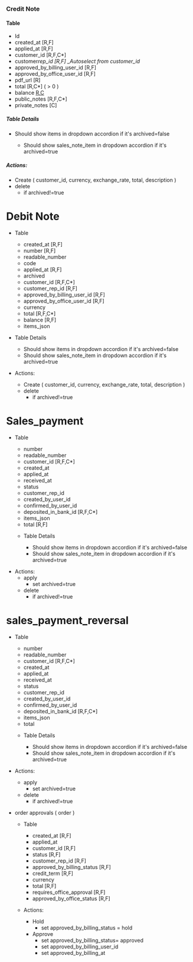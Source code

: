 ### Credit Note

#### Table

- Id
- created_at [R,F]
- applied_at [R,F]
- customer_id [R,F,C*]
- customer*rep_id [R,F] \_Autoselect from customer_id*
- approved_by_billing_user_id [R,F]
- approved_by_office_user_id [R,F]
- pdf_url [R]
- total [R,C*] ( > 0 )
- balance [R,C](>=0)
- public_notes [R,F,C*]
- private_notes [C]

##### Table Details

- Should show items in dropdown accordion if it's archived=false

  - Should show sales_note_item in dropdown accordion if it's archived=true

##### Actions:

- Create ( customer_id, currency, exchange_rate, total, description )
- delete
  - if archived!=true

# Debit Note

- Table

  - created_at [R,F]
  - number [R,F]
  - readable_number
  - code
  - applied_at [R,F]
  - archived
  - customer_id [R,F,C*]
  - customer_rep_id [R,F]
  - approved_by_billing_user_id [R,F]
  - approved_by_office_user_id [R,F]
  - currency
  - total [R,F,C*]
  - balance [R,F]
  - items_json



* Table Details

  - Should show items in dropdown accordion if it's archived=false
  - Should show sales_note_item in dropdown accordion if it's archived=true

* Actions:
  - Create ( customer_id, currency, exchange_rate, total, description )
  - delete
    - if archived!=true

# Sales_payment

- Table

  - number
  - readable_number
  - customer_id [R,F,C*]
  - created_at
  - applied_at
  - received_at
  - status
  - customer_rep_id
  - created_by_user_id
  - confirmed_by_user_id
  - deposited_in_bank_id [R,F,C*]
  - items_json
  - total [R,F]

  * Table Details

    - Should show items in dropdown accordion if it's archived=false
    - Should show sales_note_item in dropdown accordion if it's archived=true

* Actions:
  - apply
    - set archived=true
  - delete
    - if archived!=true

# sales_payment_reversal

- Table

  - number
  - readable_number
  - customer_id [R,F,C*]
  - created_at
  - applied_at
  - received_at
  - status
  - customer_rep_id
  - created_by_user_id
  - confirmed_by_user_id
  - deposited_in_bank_id [R,F,C*]
  - items_json
  - total

  * Table Details

    - Should show items in dropdown accordion if it's archived=false
    - Should show sales_note_item in dropdown accordion if it's archived=true

* Actions:

  - apply
    - set archived=true
  - delete
    - if archived!=true

* order approvals ( order )

  - Table

    - created_at [R,F]
    - applied_at
    - customer_id [R,F]
    - status [R,F]
    - customer_rep_id [R,F]
    - approved_by_billing_status [R,F]
    - credit_term [R,F]
    - currency
    - total [R,F]
    - requires_office_approval [R,F]
    - approved_by_office_status [R,F]

  - Actions:

    - Hold
      - set approved_by_billing_status = hold
    - Approve
      - set approved_by_billing_status= approved
      - set approved_by_billing_user_id
      - set approved_by_billing_at
